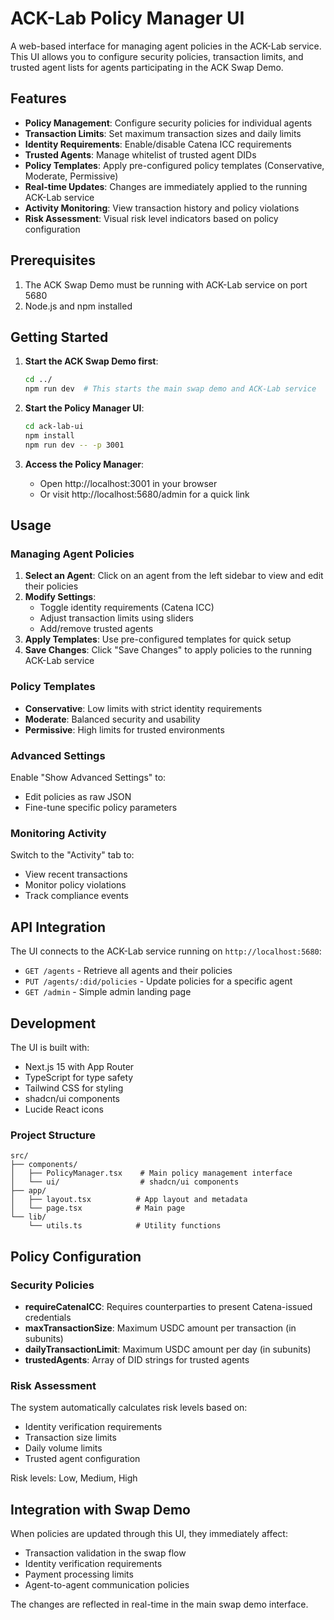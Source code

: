 # ACK-Lab Policy Manager UI

A web-based interface for managing agent policies in the ACK-Lab service. This UI allows you to configure security policies, transaction limits, and trusted agent lists for agents participating in the ACK Swap Demo.

## Features

- **Policy Management**: Configure security policies for individual agents
- **Transaction Limits**: Set maximum transaction sizes and daily limits
- **Identity Requirements**: Enable/disable Catena ICC requirements
- **Trusted Agents**: Manage whitelist of trusted agent DIDs
- **Policy Templates**: Apply pre-configured policy templates (Conservative, Moderate, Permissive)
- **Real-time Updates**: Changes are immediately applied to the running ACK-Lab service
- **Activity Monitoring**: View transaction history and policy violations
- **Risk Assessment**: Visual risk level indicators based on policy configuration

## Prerequisites

1. The ACK Swap Demo must be running with ACK-Lab service on port 5680
2. Node.js and npm installed

## Getting Started

1. **Start the ACK Swap Demo first**:

   ```bash
   cd ../
   npm run dev  # This starts the main swap demo and ACK-Lab service
   ```

2. **Start the Policy Manager UI**:

   ```bash
   cd ack-lab-ui
   npm install
   npm run dev -- -p 3001
   ```

3. **Access the Policy Manager**:
   - Open http://localhost:3001 in your browser
   - Or visit http://localhost:5680/admin for a quick link

## Usage

### Managing Agent Policies

1. **Select an Agent**: Click on an agent from the left sidebar to view and edit their policies
2. **Modify Settings**:
   - Toggle identity requirements (Catena ICC)
   - Adjust transaction limits using sliders
   - Add/remove trusted agents
3. **Apply Templates**: Use pre-configured templates for quick setup
4. **Save Changes**: Click "Save Changes" to apply policies to the running ACK-Lab service

### Policy Templates

- **Conservative**: Low limits with strict identity requirements
- **Moderate**: Balanced security and usability
- **Permissive**: High limits for trusted environments

### Advanced Settings

Enable "Show Advanced Settings" to:

- Edit policies as raw JSON
- Fine-tune specific policy parameters

### Monitoring Activity

Switch to the "Activity" tab to:

- View recent transactions
- Monitor policy violations
- Track compliance events

## API Integration

The UI connects to the ACK-Lab service running on `http://localhost:5680`:

- `GET /agents` - Retrieve all agents and their policies
- `PUT /agents/:did/policies` - Update policies for a specific agent
- `GET /admin` - Simple admin landing page

## Development

The UI is built with:

- Next.js 15 with App Router
- TypeScript for type safety
- Tailwind CSS for styling
- shadcn/ui components
- Lucide React icons

### Project Structure

```
src/
├── components/
│   ├── PolicyManager.tsx    # Main policy management interface
│   └── ui/                  # shadcn/ui components
├── app/
│   ├── layout.tsx          # App layout and metadata
│   └── page.tsx            # Main page
└── lib/
    └── utils.ts            # Utility functions
```

## Policy Configuration

### Security Policies

- **requireCatenaICC**: Requires counterparties to present Catena-issued credentials
- **maxTransactionSize**: Maximum USDC amount per transaction (in subunits)
- **dailyTransactionLimit**: Maximum USDC amount per day (in subunits)
- **trustedAgents**: Array of DID strings for trusted agents

### Risk Assessment

The system automatically calculates risk levels based on:

- Identity verification requirements
- Transaction size limits
- Daily volume limits
- Trusted agent configuration

Risk levels: Low, Medium, High

## Integration with Swap Demo

When policies are updated through this UI, they immediately affect:

- Transaction validation in the swap flow
- Identity verification requirements
- Payment processing limits
- Agent-to-agent communication policies

The changes are reflected in real-time in the main swap demo interface.
